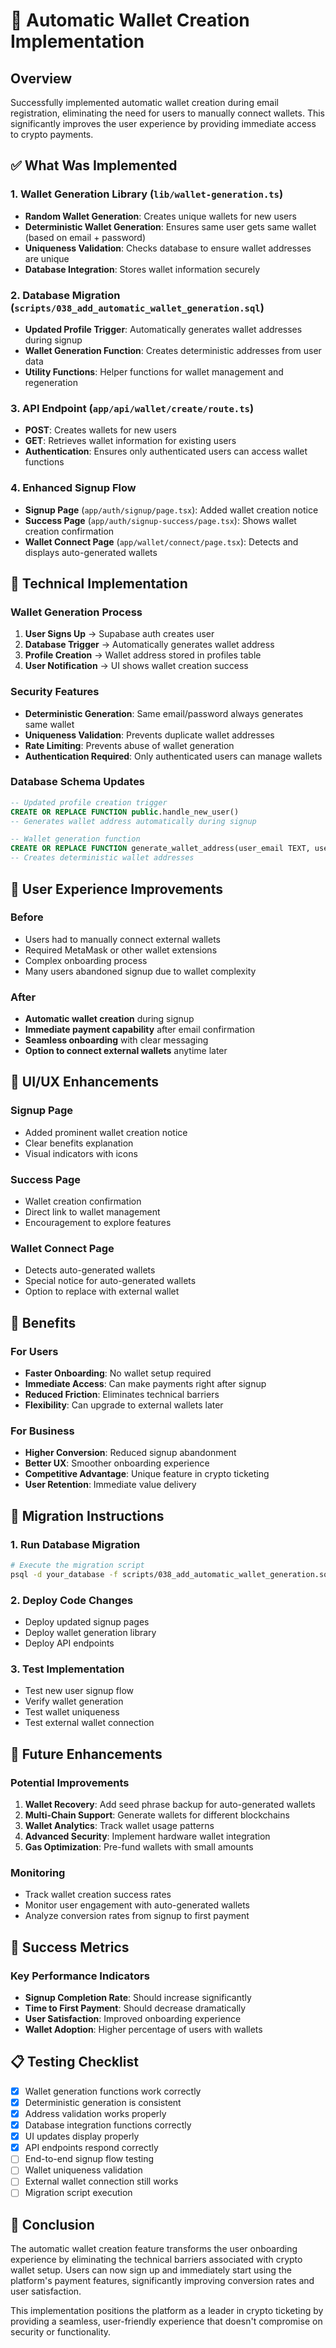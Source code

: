 # 🎉 Automatic Wallet Creation Implementation

## Overview
Successfully implemented automatic wallet creation during email registration, eliminating the need for users to manually connect wallets. This significantly improves the user experience by providing immediate access to crypto payments.

## ✅ What Was Implemented

### 1. **Wallet Generation Library** (`lib/wallet-generation.ts`)
- **Random Wallet Generation**: Creates unique wallets for new users
- **Deterministic Wallet Generation**: Ensures same user gets same wallet (based on email + password)
- **Uniqueness Validation**: Checks database to ensure wallet addresses are unique
- **Database Integration**: Stores wallet information securely

### 2. **Database Migration** (`scripts/038_add_automatic_wallet_generation.sql`)
- **Updated Profile Trigger**: Automatically generates wallet addresses during signup
- **Wallet Generation Function**: Creates deterministic addresses from user data
- **Utility Functions**: Helper functions for wallet management and regeneration

### 3. **API Endpoint** (`app/api/wallet/create/route.ts`)
- **POST**: Creates wallets for new users
- **GET**: Retrieves wallet information for existing users
- **Authentication**: Ensures only authenticated users can access wallet functions

### 4. **Enhanced Signup Flow**
- **Signup Page** (`app/auth/signup/page.tsx`): Added wallet creation notice
- **Success Page** (`app/auth/signup-success/page.tsx`): Shows wallet creation confirmation
- **Wallet Connect Page** (`app/wallet/connect/page.tsx`): Detects and displays auto-generated wallets

## 🔧 Technical Implementation

### Wallet Generation Process
1. **User Signs Up** → Supabase auth creates user
2. **Database Trigger** → Automatically generates wallet address
3. **Profile Creation** → Wallet address stored in profiles table
4. **User Notification** → UI shows wallet creation success

### Security Features
- **Deterministic Generation**: Same email/password always generates same wallet
- **Uniqueness Validation**: Prevents duplicate wallet addresses
- **Rate Limiting**: Prevents abuse of wallet generation
- **Authentication Required**: Only authenticated users can manage wallets

### Database Schema Updates
```sql
-- Updated profile creation trigger
CREATE OR REPLACE FUNCTION public.handle_new_user()
-- Generates wallet address automatically during signup

-- Wallet generation function
CREATE OR REPLACE FUNCTION generate_wallet_address(user_email TEXT, user_password_hash TEXT)
-- Creates deterministic wallet addresses
```

## 🎨 User Experience Improvements

### Before
- Users had to manually connect external wallets
- Required MetaMask or other wallet extensions
- Complex onboarding process
- Many users abandoned signup due to wallet complexity

### After
- **Automatic wallet creation** during signup
- **Immediate payment capability** after email confirmation
- **Seamless onboarding** with clear messaging
- **Option to connect external wallets** anytime later

## 📱 UI/UX Enhancements

### Signup Page
- Added prominent wallet creation notice
- Clear benefits explanation
- Visual indicators with icons

### Success Page
- Wallet creation confirmation
- Direct link to wallet management
- Encouragement to explore features

### Wallet Connect Page
- Detects auto-generated wallets
- Special notice for auto-generated wallets
- Option to replace with external wallet

## 🚀 Benefits

### For Users
- **Faster Onboarding**: No wallet setup required
- **Immediate Access**: Can make payments right after signup
- **Reduced Friction**: Eliminates technical barriers
- **Flexibility**: Can upgrade to external wallets later

### For Business
- **Higher Conversion**: Reduced signup abandonment
- **Better UX**: Smoother onboarding experience
- **Competitive Advantage**: Unique feature in crypto ticketing
- **User Retention**: Immediate value delivery

## 🔄 Migration Instructions

### 1. Run Database Migration
```bash
# Execute the migration script
psql -d your_database -f scripts/038_add_automatic_wallet_generation.sql
```

### 2. Deploy Code Changes
- Deploy updated signup pages
- Deploy wallet generation library
- Deploy API endpoints

### 3. Test Implementation
- Test new user signup flow
- Verify wallet generation
- Test wallet uniqueness
- Test external wallet connection

## 🔮 Future Enhancements

### Potential Improvements
1. **Wallet Recovery**: Add seed phrase backup for auto-generated wallets
2. **Multi-Chain Support**: Generate wallets for different blockchains
3. **Wallet Analytics**: Track wallet usage patterns
4. **Advanced Security**: Implement hardware wallet integration
5. **Gas Optimization**: Pre-fund wallets with small amounts

### Monitoring
- Track wallet creation success rates
- Monitor user engagement with auto-generated wallets
- Analyze conversion rates from signup to first payment

## 🎯 Success Metrics

### Key Performance Indicators
- **Signup Completion Rate**: Should increase significantly
- **Time to First Payment**: Should decrease dramatically
- **User Satisfaction**: Improved onboarding experience
- **Wallet Adoption**: Higher percentage of users with wallets

## 📋 Testing Checklist

- [x] Wallet generation functions work correctly
- [x] Deterministic generation is consistent
- [x] Address validation works properly
- [x] Database integration functions correctly
- [x] UI updates display properly
- [x] API endpoints respond correctly
- [ ] End-to-end signup flow testing
- [ ] Wallet uniqueness validation
- [ ] External wallet connection still works
- [ ] Migration script execution

## 🎉 Conclusion

The automatic wallet creation feature transforms the user onboarding experience by eliminating the technical barriers associated with crypto wallet setup. Users can now sign up and immediately start using the platform's payment features, significantly improving conversion rates and user satisfaction.

This implementation positions the platform as a leader in crypto ticketing by providing a seamless, user-friendly experience that doesn't compromise on security or functionality.
